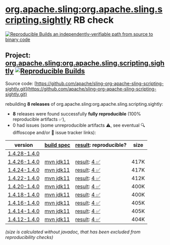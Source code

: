 [org.apache.sling:org.apache.sling.scripting.sightly](https://central.sonatype.com/artifact/org.apache.sling/org.apache.sling.scripting.sightly/versions) RB check
=======

[![Reproducible Builds](https://reproducible-builds.org/images/logos/rb.svg) an independently-verifiable path from source to binary code](https://reproducible-builds.org/)

## Project: [org.apache.sling:org.apache.sling.scripting.sightly](https://central.sonatype.com/artifact/org.apache.sling/org.apache.sling.scripting.sightly/versions) [![Reproducible Builds](https://img.shields.io/endpoint?url=https://raw.githubusercontent.com/jvm-repo-rebuild/reproducible-central/master/content/org/apache/sling/org.apache.sling.scripting.sightly/badge.json)](https://github.com/jvm-repo-rebuild/reproducible-central/blob/master/content/org/apache/sling/org.apache.sling.scripting.sightly/README.md)

Source code: [https://github.com/apache/sling-org-apache-sling-scripting-sightly.git](https://github.com/apache/sling-org-apache-sling-scripting-sightly.git)

rebuilding **8 releases** of org.apache.sling:org.apache.sling.scripting.sightly:
- **8** releases were found successfully **fully reproducible** (100% reproducible artifacts :white_check_mark:),
- 0 had issues (some unreproducible artifacts :warning:, see eventual :mag: diffoscope and/or :memo: issue tracker links):

| version | [build spec](/BUILDSPEC.md) | [result](https://reproducible-builds.org/docs/jvm/): reproducible? | size |
| -- | --------- | ------ | -- |
| [1.4.28-1.4.0](https://central.sonatype.com/artifact/org.apache.sling/org.apache.sling.scripting.sightly/1.4.28-1.4.0/pom) | | | |
| [1.4.26-1.4.0](https://central.sonatype.com/artifact/org.apache.sling/org.apache.sling.scripting.sightly/1.4.26-1.4.0/pom) | [mvn jdk11](org.apache.sling.scripting.sightly-1.4.26-1.4.0.buildspec) | [result](org.apache.sling.scripting.sightly-1.4.26-1.4.0.buildinfo): [4 :white_check_mark: ](org.apache.sling.scripting.sightly-1.4.26-1.4.0.buildcompare) | 417K |
| [1.4.24-1.4.0](https://central.sonatype.com/artifact/org.apache.sling/org.apache.sling.scripting.sightly/1.4.24-1.4.0/pom) | [mvn jdk11](org.apache.sling.scripting.sightly-1.4.24-1.4.0.buildspec) | [result](org.apache.sling.scripting.sightly-1.4.24-1.4.0.buildinfo): [4 :white_check_mark: ](org.apache.sling.scripting.sightly-1.4.24-1.4.0.buildcompare) | 417K |
| [1.4.22-1.4.0](https://central.sonatype.com/artifact/org.apache.sling/org.apache.sling.scripting.sightly/1.4.22-1.4.0/pom) | [mvn jdk11](org.apache.sling.scripting.sightly-1.4.22-1.4.0.buildspec) | [result](org.apache.sling.scripting.sightly-1.4.22-1.4.0.buildinfo): [4 :white_check_mark: ](org.apache.sling.scripting.sightly-1.4.22-1.4.0.buildcompare) | 412K |
| [1.4.20-1.4.0](https://central.sonatype.com/artifact/org.apache.sling/org.apache.sling.scripting.sightly/1.4.20-1.4.0/pom) | [mvn jdk11](org.apache.sling.scripting.sightly-1.4.20-1.4.0.buildspec) | [result](org.apache.sling.scripting.sightly-1.4.20-1.4.0.buildinfo): [4 :white_check_mark: ](org.apache.sling.scripting.sightly-1.4.20-1.4.0.buildcompare) | 400K |
| [1.4.18-1.4.0](https://central.sonatype.com/artifact/org.apache.sling/org.apache.sling.scripting.sightly/1.4.18-1.4.0/pom) | [mvn jdk11](org.apache.sling.scripting.sightly-1.4.18-1.4.0.buildspec) | [result](org.apache.sling.scripting.sightly-1.4.18-1.4.0.buildinfo): [4 :white_check_mark: ](org.apache.sling.scripting.sightly-1.4.18-1.4.0.buildcompare) | 400K |
| [1.4.16-1.4.0](https://central.sonatype.com/artifact/org.apache.sling/org.apache.sling.scripting.sightly/1.4.16-1.4.0/pom) | [mvn jdk11](org.apache.sling.scripting.sightly-1.4.16-1.4.0.buildspec) | [result](org.apache.sling.scripting.sightly-1.4.16-1.4.0.buildinfo): [4 :white_check_mark: ](org.apache.sling.scripting.sightly-1.4.16-1.4.0.buildcompare) | 405K |
| [1.4.14-1.4.0](https://central.sonatype.com/artifact/org.apache.sling/org.apache.sling.scripting.sightly/1.4.14-1.4.0/pom) | [mvn jdk11](org.apache.sling.scripting.sightly-1.4.14-1.4.0.buildspec) | [result](org.apache.sling.scripting.sightly-1.4.14-1.4.0.buildinfo): [4 :white_check_mark: ](org.apache.sling.scripting.sightly-1.4.14-1.4.0.buildcompare) | 405K |
| [1.4.12-1.4.0](https://central.sonatype.com/artifact/org.apache.sling/org.apache.sling.scripting.sightly/1.4.12-1.4.0/pom) | [mvn jdk11](org.apache.sling.scripting.sightly-1.4.12-1.4.0.buildspec) | [result](org.apache.sling.scripting.sightly-1.4.12-1.4.0.buildinfo): [4 :white_check_mark: ](org.apache.sling.scripting.sightly-1.4.12-1.4.0.buildcompare) | 404K |

<i>(size is calculated without javadoc, that has been excluded from reproducibility checks)</i>
